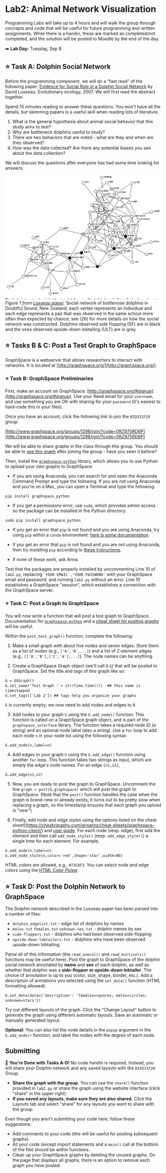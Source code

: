 # Lab2: Animal Network Visualization

Programming Labs will take up to 4 hours and will walk the group through concepts and code that will be useful for future programming and written assignments.  While there is a handin, these are marked as completed/not completed, and the solution will be posted to Moodle by the end of the day.

:arrow_right: **Lab Day:** Tuesday, Sep 8

## :star: **Task A**: Dolphin Social Network

Before the programming component, we will do a "fast read" of the following paper:  [Evidence for Social Role in a Dolphin Social Network](https://arxiv.org/pdf/q-bio/0607048.pdf) by David Lusseau. Evolutionary ecology, 2007.  We will first read the abstract together.

Spend 15 minutes reading to answer these questions. You won't have all the details, but skimming papers is a useful skill when reading lots of literature.

1. What is the general hypothesis about animal social behavior that this study aims to test?
2. Why are bottleneck dolphins useful to study?
3. There are two behaviors that are noted - what are they and when are they observed?
4. How was the data collected? Are there any potential biases you see about the data collection?

We will discuss the questions after everyone has had some time looking for answers.

![dolphin network](figs/Lusseau_Evolutionary_Ecology_2006_fig1.png)
_Figure 1 from [Lusseau paper](https://arxiv.org/pdf/q-bio/0607048.pdf)._ Social network of bottlenose dolphins in Doubtful Sound, New Zealand; each vertex represents an individual and each edge represents a pair that was observed in the same school more
often than expected by chance; see (26) for more details on how the social network was constructed. Dolphins observed side flopping (SF) are in black and the ones observed upside-down lobtailing (ULT) are in grey.

## :star: **Tasks B & C**: Post a Test Graph to GraphSpace

GraphSpace is a webserver that allows researchers to interact with networks. It is located at [http://graphspace.org/](http://graphspace.org/).  

### :star: **Task B**: GraphSpace Preliminaries

First, make an account on GraphSpace: [http://graphspace.org/#signup](http://graphspace.org/#signup).  Use your Reed email for your `username`, and use something you are OK with sharing for your `password` (it's easiest to hard-code this in your files).

Once you have an account, click the following link to join the `BIO331F20` group:

[http://www.graphspace.org/groups/1298/join/?code=0RZ975RD6P](http://www.graphspace.org/groups/1298/join/?code=0RZ975RD6P)

We will be able to share graphs in the class through this group.  You should be able to [see this graph](http://graphspace.org/graphs/29268?auto_layout=cose) after joining the group - have you seen it before?

Then, install the [`graphspace-python`](http://manual.graphspace.org/projects/graphspace-python/en/latest/index.html) library, which allows you to use Python to upload your own graphs to GraphSpace.  

- If you are using Anaconda, you can search for and open the Anaconda Command Prompt and type the following. If you are not using Anaconda and you're on a Mac, you can open a Terminal and type the following:
```
pip install graphspace_python
```

- If you get a permissions error, use `sudo`, which provides admin access so the package can be installed in the Python directory:
```
sudo pip install graphspace_python
```

- If you get an error that `pip` is not found and you are using Anaconda, try using `pip` within a `conda` environment: [here is some documentation](https://docs.conda.io/projects/conda/en/latest/user-guide/tasks/manage-environments.html#using-pip-in-an-environment).

- If you get an error that `pip` is not found and you are not using Anaconda, then try installing `pip` according to [these instructions](https://pip.pypa.io/en/stable/installing/).

- If none of these work, ask Anna.

Test that the packages are properly installed by uncommenting Line 10 of `lab2.py`, replacing `'YOUR EMAIL','YOUR PASSWORD'` with your GraphSpace email and password, and running `lab2.py` without an error.  Line 10 establishes a GraphSpace "session", which establishes a connection with the GraphSpace server.

### :star: **Task C**: Post a Graph to GraphSpace

You will now write a function that will post a test graph to GraphSpace. Documentation for [`graphspace-python`](http://manual.graphspace.org/projects/graphspace-python/en/latest/) and a [cheat sheet for posting graphs](https://cheatography.com/annaritz/cheat-sheets/graphspace-python-client/) will be useful.

Within the `post_test_graph()` function, complete the following:
1. Make a small graph with about five nodes and seven edges. Store them as a list of nodes (e.g., `['A','B',...]`) and a list of 2-element edges (e.g., `[['A','B'],['C','A'],...]`). The node names can be anything.

2. Create a GraphSpace Graph object (we'll call it `G`) that will be posted to GraphSpace.  Set the title and tags of this graph like so:
```
G = GSGraph()
G.set_name('Test Graph ' + str(time.time()))  ## this name is timestamped
G.set_tags(['Lab 2']) ## tags help you organize your graphs
```
`G` is currently empty; we now need to add nodes and edges to it.

3. Add nodes to your graph `G` using the `G.add_node()` function.  This function is called _on_ a GraphSpace graph object, and is part of the `graphspace_interface` library.  The function takes a required node ID (a string) and an optional node label (also a string). Use a `for` loop to add each node `n` in your node list using the following syntax:
```
G.add_node(n,label=n)
```

4. Add edges to your graph `G` using the `G.add_edge()` function using another `for` loop.  This function takes two strings as input, which are simply the edge's node names. For an edge `[n1,n2]`,
```
G.add_edge(n1,n2)
```

5. Now, you are ready to post the graph to GraphSpace. Uncomment the line `graph = post(G,graphspace)` which will post the graph to GraphSpace. (Note that the `post()` function handles the case when the graph is brand-new or already exists; it turns out to be pretty slow when replacing a graph, so the timestamp ensures that each graph you upload is "new.")

6. Finally, add node and edge styles using the options listed on the cheat sheet](https://cheatography.com/annaritz/cheat-sheets/graphspace-python-client/) and [user guide](http://manual.graphspace.org/projects/graphspace-python/en/latest/).  For each node (resp. edge), first add the element and then call `add_node_style()` (resp. `add_edge_style()`) a single time for each element. For example,
```
G.add_node(n,label=n)
G.add_node_style(n,color='red',shape='star',width=80)
```
HTML colors are allowed, e.g., `#73C8F3`.  You can select node and edge colors using the [HTML Color Picker](https://htmlcolorcodes.com/).

## :star: **Task D**: Post the Dolphin Network to GraphSpace

The Dolphin network described in the Lusseau paper has been parsed into a number of files:
- `dolphin_edgelist.txt` - edge list of dolphins by names
- `males.txt` `females.txt` `unknown-sex.txt` - dolphin names by sex
- `side-floppers.txt` - dolphins who had been observed side-flopping
- `upside-down-lobtailers.txt` - dolphins who have been observed upside-down lobtailing.

Parse all of this information (the `read_onecol()` and `read_multicols()` functions may be useful here).  Post the graph to GraphSpace of the dolphin social network annotated by **name** and **sex** of each dolphin, as well as whether that dolphin was a **side-flopper or upside-down lobtailer**.  The choice of annotation is up to you (color, size, shape, border, etc.).  Add a description of anntations you selected using the `set_data()` function (HTML formatting allowed):
```
G.set_data(data={'description': 'females=squares; males=circles; unknown=stars'})
```

Try out different layouts of the graph.  Click the "Change Layout" button to generate the graph using different automatic layouts. Save an automatic or manually generated layout.

**Optional**: You can also list the node details in the `popup` argument in the `G.add_node()` function, and label the nodes with the degree of each node.

## Submitting

:star2: **You're Done with Tasks A-D!**  No code handin is required. Instead, you will share your Dolphin network and any saved layouts with the `BIO331F20` Group.  

- **Share the graph with the group.**  You can use the `share()` function provided in `lab2.py` or share the graph using the website interface (click "share" in the upper right).  
- **If you saved any layouts, make sure they are also shared.**  Click the Layouts tab and select "share" for any layouts you want to share with the group.

Even though you aren't submitting your code here, follow these suggestions:
- Add comments to your code (this will be useful for posting subsequent graphs).
- All your code (except import statements and a `main()` call at the bottom of the file) should be within functions.
- Clean up your GraphSpace graphs by deleting the unused graphs.  On the page that displays all graphs, there is an option to remove each graph you have posted.
